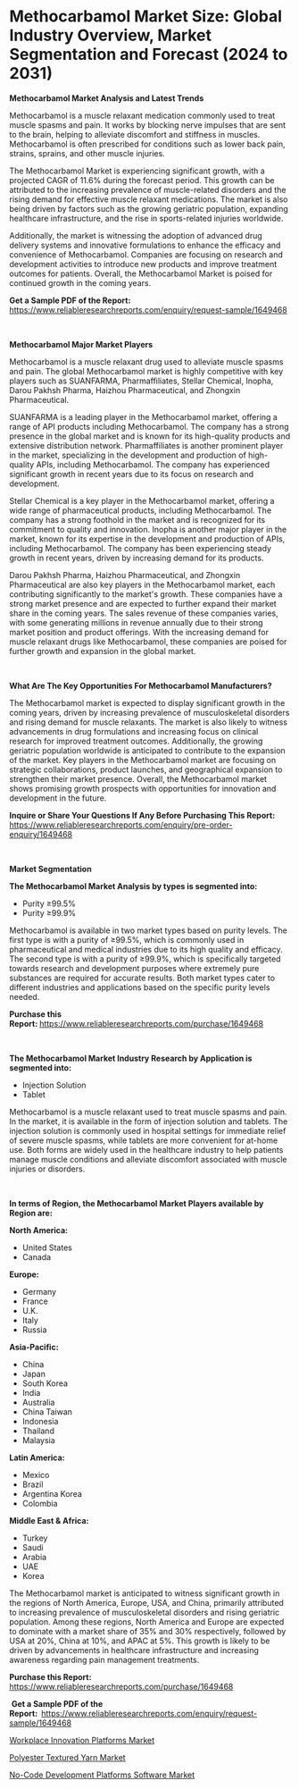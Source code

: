 <p><h1>Methocarbamol Market Size: Global Industry Overview, Market Segmentation and Forecast (2024 to 2031)</h1></p><p><strong>Methocarbamol Market Analysis and Latest Trends</strong></p>
<p><p>Methocarbamol is a muscle relaxant medication commonly used to treat muscle spasms and pain. It works by blocking nerve impulses that are sent to the brain, helping to alleviate discomfort and stiffness in muscles. Methocarbamol is often prescribed for conditions such as lower back pain, strains, sprains, and other muscle injuries.</p><p>The Methocarbamol Market is experiencing significant growth, with a projected CAGR of 11.6% during the forecast period. This growth can be attributed to the increasing prevalence of muscle-related disorders and the rising demand for effective muscle relaxant medications. The market is also being driven by factors such as the growing geriatric population, expanding healthcare infrastructure, and the rise in sports-related injuries worldwide.</p><p>Additionally, the market is witnessing the adoption of advanced drug delivery systems and innovative formulations to enhance the efficacy and convenience of Methocarbamol. Companies are focusing on research and development activities to introduce new products and improve treatment outcomes for patients. Overall, the Methocarbamol Market is poised for continued growth in the coming years.</p></p>
<p><strong>Get a Sample PDF of the Report:&nbsp;</strong> <a href="https://www.reliableresearchreports.com/enquiry/request-sample/1649468">https://www.reliableresearchreports.com/enquiry/request-sample/1649468</a></p>
<p>&nbsp;</p>
<p><strong>Methocarbamol Major Market Players</strong></p>
<p><p>Methocarbamol is a muscle relaxant drug used to alleviate muscle spasms and pain. The global Methocarbamol market is highly competitive with key players such as SUANFARMA, Pharmaffiliates, Stellar Chemical, Inopha, Darou Pakhsh Pharma, Haizhou Pharmaceutical, and Zhongxin Pharmaceutical.</p><p>SUANFARMA is a leading player in the Methocarbamol market, offering a range of API products including Methocarbamol. The company has a strong presence in the global market and is known for its high-quality products and extensive distribution network. Pharmaffiliates is another prominent player in the market, specializing in the development and production of high-quality APIs, including Methocarbamol. The company has experienced significant growth in recent years due to its focus on research and development.</p><p>Stellar Chemical is a key player in the Methocarbamol market, offering a wide range of pharmaceutical products, including Methocarbamol. The company has a strong foothold in the market and is recognized for its commitment to quality and innovation. Inopha is another major player in the market, known for its expertise in the development and production of APIs, including Methocarbamol. The company has been experiencing steady growth in recent years, driven by increasing demand for its products.</p><p>Darou Pakhsh Pharma, Haizhou Pharmaceutical, and Zhongxin Pharmaceutical are also key players in the Methocarbamol market, each contributing significantly to the market's growth. These companies have a strong market presence and are expected to further expand their market share in the coming years. The sales revenue of these companies varies, with some generating millions in revenue annually due to their strong market position and product offerings. With the increasing demand for muscle relaxant drugs like Methocarbamol, these companies are poised for further growth and expansion in the global market.</p></p>
<p>&nbsp;</p>
<p><strong>What Are The Key Opportunities For Methocarbamol Manufacturers?</strong></p>
<p><p>The Methocarbamol market is expected to display significant growth in the coming years, driven by increasing prevalence of musculoskeletal disorders and rising demand for muscle relaxants. The market is also likely to witness advancements in drug formulations and increasing focus on clinical research for improved treatment outcomes. Additionally, the growing geriatric population worldwide is anticipated to contribute to the expansion of the market. Key players in the Methocarbamol market are focusing on strategic collaborations, product launches, and geographical expansion to strengthen their market presence. Overall, the Methocarbamol market shows promising growth prospects with opportunities for innovation and development in the future.</p></p>
<p><strong>Inquire or Share Your Questions If Any Before Purchasing This Report:</strong> <a href="https://www.reliableresearchreports.com/enquiry/pre-order-enquiry/1649468">https://www.reliableresearchreports.com/enquiry/pre-order-enquiry/1649468</a></p>
<p>&nbsp;</p>
<p><strong>Market Segmentation</strong></p>
<p><strong>The Methocarbamol Market Analysis by types is segmented into:</strong></p>
<p><ul><li>Purity ≥99.5%</li><li>Purity ≥99.9%</li></ul></p>
<p><p>Methocarbamol is available in two market types based on purity levels. The first type is with a purity of ≥99.5%, which is commonly used in pharmaceutical and medical industries due to its high quality and efficacy. The second type is with a purity of ≥99.9%, which is specifically targeted towards research and development purposes where extremely pure substances are required for accurate results. Both market types cater to different industries and applications based on the specific purity levels needed.</p></p>
<p><strong>Purchase this Report:&nbsp;</strong><a href="https://www.reliableresearchreports.com/purchase/1649468">https://www.reliableresearchreports.com/purchase/1649468</a></p>
<p>&nbsp;</p>
<p><strong>The Methocarbamol Market Industry Research by Application is segmented into:</strong></p>
<p><ul><li>Injection Solution</li><li>Tablet</li></ul></p>
<p><p>Methocarbamol is a muscle relaxant used to treat muscle spasms and pain. In the market, it is available in the form of injection solution and tablets. The injection solution is commonly used in hospital settings for immediate relief of severe muscle spasms, while tablets are more convenient for at-home use. Both forms are widely used in the healthcare industry to help patients manage muscle conditions and alleviate discomfort associated with muscle injuries or disorders.</p></p>
<p>&nbsp;</p>
<p><strong>In terms of Region, the Methocarbamol Market Players available by Region are:</strong></p>
<p>
    <p> <strong> North America: </strong>
        <ul>
            <li>United States</li>
            <li>Canada</li>
        </ul>
        </p> 
    <p> <strong> Europe: </strong>
        <ul>
            <li>Germany</li>
            <li>France</li>
            <li>U.K.</li>
            <li>Italy</li>
            <li>Russia</li>
        </ul>
        </p> 
    <p> <strong> Asia-Pacific: </strong>
        <ul>
            <li>China</li>
            <li>Japan</li>
            <li>South Korea</li>
            <li>India</li>
            <li>Australia</li>
            <li>China Taiwan</li>
            <li>Indonesia</li>
            <li>Thailand</li>
            <li>Malaysia</li>
        </ul>
        </p> 
    <p> <strong> Latin America: </strong>
        <ul>
            <li>Mexico</li>
            <li>Brazil</li>
            <li>Argentina Korea</li>
            <li>Colombia</li>
        </ul>
        </p> 
    <p> <strong> Middle East & Africa: </strong>
        <ul>
            <li>Turkey</li>
            <li>Saudi</li>
            <li>Arabia</li>
            <li>UAE</li>
            <li>Korea</li>
        </ul>
    </p>
    </p>
<p><p>The Methocarbamol market is anticipated to witness significant growth in the regions of North America, Europe, USA, and China, primarily attributed to increasing prevalence of musculoskeletal disorders and rising geriatric population. Among these regions, North America and Europe are expected to dominate with a market share of 35% and 30% respectively, followed by USA at 20%, China at 10%, and APAC at 5%. This growth is likely to be driven by advancements in healthcare infrastructure and increasing awareness regarding pain management treatments.</p></p>
<p><strong>Purchase this Report: </strong><a href="https://www.reliableresearchreports.com/purchase/1649468">https://www.reliableresearchreports.com/purchase/1649468</a></p>
<p>&nbsp;<strong>Get a Sample PDF of the Report:&nbsp;&nbsp;</strong><a href="https://www.reliableresearchreports.com/enquiry/request-sample/1649468">https://www.reliableresearchreports.com/enquiry/request-sample/1649468</a></p>
<p><strong></strong></p>
<p><p><a href="https://view.publitas.com/reportprime-1/workplace-innovation-platforms-market-dynamics-2023-2030-also-about-its-market-trends-projections-and-opportunities/">Workplace Innovation Platforms Market</a></p><p><a href="https://view.publitas.com/reportprime-1/polyester-textured-yarn-market-insights-market-players-and-forecast-till-2030/">Polyester Textured Yarn Market</a></p><p><a href="https://view.publitas.com/reportprime-1/no-code-development-platforms-software-market-analysis-examines-its-scope-on-growth-opportunities-and-forecasted-trends-spanning-from-2023-to-2030/">No-Code Development Platforms Software Market</a></p></p>